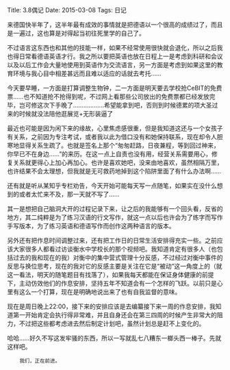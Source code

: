 Title: 3.8偶记
Date:  2015-03-08
Tags:  日记
 
来德国快半年了，这半年最有成效的事情就是把德语以一个很高的成绩过了，而且是一遍过，这也算是对得起当初往死里学的自己了。

不过语言这东西也和其他的技能一样，如果不经常使用很快就会退化，所以之后我也得日常看德语英语才行。我之所以要把英语也放在日程上一是考虑到科研和会议以及以后工作会大量地使用到英语作为交流语言，另一方面是考虑到如果这里的教育环境与我心目中相差甚远而且难以适应的话就去考托……

今天要早睡，一方面是打算调整生物钟，二一方面是明天要去学校抢CeBIT的免费票……也不知道抢不抢得到呢，不过网上看那些公司放出的免费票都已经发放完毕，岂可修这次下手晚了………………希望能拿到吧，否则到时候德累的项大圣过来的时候就没法陪他逛展览+无形装逼了

最近也可能是因为闲下来的缘故，心里焦虑感很重，但是我知道这还与一个女孩子有关系，之前因为专注考试，或者我以此为借口没有和她保持联系，现在却令人胆寒地显得关系生疏了。也就是签名上那个“匆匆赶路，日夜兼程，等到回过神来，你早已不在身边……”的来历。在这一点上自责也没有用，经营关系需要用心，修复关系就更得心上加心再加心。也许是喜欢她吧，没来由地喜欢，虽然相隔万里，也许结果不会太理想，但我就是无可救药地掉到这个陷阱里面了有什么办法啊……

还有就是听从某知乎专栏劝告，今天开始可能每天写一点随笔，如果实在没什么想到的或者太忙来不及，那一天就不写了……

其一是想把自己脑洞大开的过程记录下来，让之后的我能够有一个回头看，反省的地方，其二纯粹是为了练习汉语的行文写作，就这一点以后也许会为了练字而写作手写版本，为了练习英语和德语写作而创作这两种语言的版本。

另外还有把作息时间调整过来，还有把工作日的日常生活安排得充实一些。之前应该大家很多人都看过访谈衡水中学校长的那个视频吧。我知道肯定有很多人（也包括过去的我和现在的我）对衡中的集中营式管理十分反感，不过经过对衡中事件的反思与换位思考，现在的我对它的反感主要是关注在它是“被动”这一角度上的（就这一看法，明天的随笔题目有找落了），如果我每天都能在保证身体健康的前提下，主动仿效他们的作息安排，坚持五年不知道会有一个怎样的飞跃。以前只是心里有这么一个打算，现在是明确地说出来了也有自我监督的意味。

现在是周日晚上22:00，接下来的安排应该是去编纂接下来一周的作息安排，我知道第一开始肯定会执行得非常难，并且自身还会在第三四周的时候产生非常大的阻力，不过把这些都考虑进去然后制定计划吧，虽然计划总是赶不上变化的。

哈哈……好久不写这发牢骚的东西，所以一写就乱七八糟东一榔头西一棒子。先就这样吧。

        我们，正在前进。

